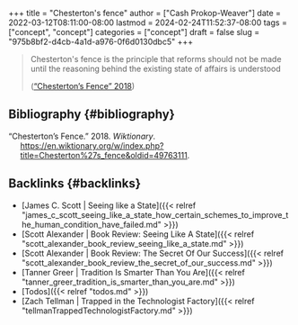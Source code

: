 +++
title = "Chesterton's fence"
author = ["Cash Prokop-Weaver"]
date = 2022-03-12T08:11:00-08:00
lastmod = 2024-02-24T11:52:37-08:00
tags = ["concept", "concept"]
categories = ["concept"]
draft = false
slug = "975b8bf2-d4cb-4a1d-a976-0f6d0130dbc5"
+++

> Chesterton's fence is the principle that reforms should not be made until the reasoning behind the existing state of affairs is understood
>
> (<a href="#citeproc_bib_item_1">“Chesterton’s Fence” 2018</a>)


## Bibliography {#bibliography}

<style>.csl-entry{text-indent: -1.5em; margin-left: 1.5em;}</style><div class="csl-bib-body">
  <div class="csl-entry"><a id="citeproc_bib_item_1"></a>“Chesterton’s Fence.” 2018. <i>Wiktionary</i>. <a href="https://en.wiktionary.org/w/index.php?title=Chesterton%27s_fence&oldid=49763111">https://en.wiktionary.org/w/index.php?title=Chesterton%27s_fence&#38;oldid=49763111</a>.</div>
</div>


## Backlinks {#backlinks}

-   [James C. Scott | Seeing like a State]({{< relref "james_c_scott_seeing_like_a_state_how_certain_schemes_to_improve_the_human_condition_have_failed.md" >}})
-   [Scott Alexander | Book Review: Seeing Like A State]({{< relref "scott_alexander_book_review_seeing_like_a_state.md" >}})
-   [Scott Alexander | Book Review: The Secret Of Our Success]({{< relref "scott_alexander_book_review_the_secret_of_our_success.md" >}})
-   [Tanner Greer | Tradition Is Smarter Than You Are]({{< relref "tanner_greer_tradition_is_smarter_than_you_are.md" >}})
-   [Todos]({{< relref "todos.md" >}})
-   [Zach Tellman | Trapped in the Technologist Factory]({{< relref "tellmanTrappedTechnologistFactory.md" >}})
